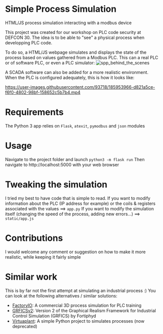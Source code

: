 


# Simple Process Simulation
HTML/JS process simulation interacting with a modbus device

This project was created for our workshop on PLC code security at DEFCON 30.
The idea is to be able to "see" a physical process when developping PLC code.

To do so, a HTML/JS webpage simulates and displays the state of the process based on values gathered from a Modbus PLC. This can a real PLC or of software PLC, or even a PLC simulator:
![spp_behind_the_scenes](https://user-images.githubusercontent.com/93718/185954113-295fd31d-68de-4670-9b85-9004ef87d573.png)


A SCADA software can also be added for a more realistic environment. When the PLC is configured adequately, this is how it looks like:

https://user-images.githubusercontent.com/93718/185953966-d821a5ce-f6f0-4802-98bf-158652c5b7b4.mp4

# Requirements
The Python 3 app relies on ``Flask``, ``atexit``, ``pymodbus`` and ``json`` modules

# Usage
Navigate to the project folder and launch ``python3 -m flask run``
Then navigate to http://localhost:5000 with your web browser

# Tweaking the simulation
I tried my best to have code that is simple to read.
If you want to modify information about the PLC (IP address for example) or the coils & registers associated with the values ==> ``app.py``
If you want to modify the simulation itself (changing the speed of the process, adding new errors...) ==> ``static/app.js``

# Contributions
I would welcome any comment or suggestion on how to make it more realistic, while keeping it fairly simple

# Similar work
This is by far not the first attempt at simulating an industrial process :)
You can look at the following alternatives / similar solutions:
 - [FactoryIO](https://factoryio.com/): A commercial 3D process simulation for PLC training
 - [GRFICSv2](https://github.com/Fortiphyd/GRFICSv2): Version 2 of the Graphical Realism Framework for Industrial Control Simulation (GRFICS) by Fortiphyd
 - [Virtuaplant](https://github.com/jseidl/virtuaplant): A simple Python project to simulates processes (now deprecated)







